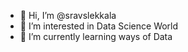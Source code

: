 - 👋 Hi, I’m @sravslekkala
- 👀 I’m interested in Data Science World
- 🌱 I’m currently learning ways of Data

<!---
sravslekkala/sravslekkala is a ✨ special ✨ repository because its `README.md` (this file) appears on your GitHub profile.
You can click the Preview link to take a look at your changes.
--->
